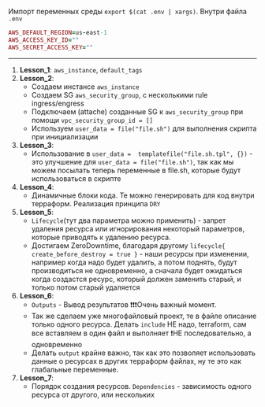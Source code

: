 Импорт переменных среды `export $(cat .env | xargs)`.
Внутри файла `.env`
```ruby
AWS_DEFAULT_REGION=us-east-1
AWS_ACCESS_KEY_ID=""
AWS_SECRET_ACCESS_KEY=""
```
---
1) **Lesson_1**: `aws_instance`, `default_tags`
2) **Lesson_2**: 
    - Создаем инстансе `aws_instance`
    - Создаем SG `aws_security_group`, с несколькими rule ingress/engress
    - Подключаем (attache) созданные SG к `aws_security_group` при помощи `vpc_security_group_id = []`
    - Используем `user_data = file("file.sh")` для выполнения скрипта при инициализации
3) **Lesson_3**:
    - Использование в `user_data =  templatefile("file.sh.tpl", {})` - это улучшение для `user_data = file("file.sh")`, так как мы можем посылать
    теперь переменные в file.sh, которые будут использоваться в скрипте
4) **Lesson_4**:
    - Динамичные блоки кода. Те можно генерировать для код внутри терраформ. Реализация принципа `DRY`
5) **Lesson_5**:
    - `Lifecycle`(тут два параметра можно применить) - запрет удаления ресурса или игнорирования некоторый параметров, которые приводять к удалению ресурса.
    - Достигаем ZeroDowntime, благодаря другому `lifecycle{ create_before_destroy = true }` - наши ресурсы при изменении, например когда надо будет удалить, а потом поднять, будут производиться не одновременно, а сначала будет ожидаться когда создастся ресурс, который должен заменить старый, и только потом старый удаляется
6) **Lesson_6**:
    - `Outputs` - Вывод результатов ❗❗❗Очень важный момент.
    - Так же сделаем уже многофайловый проект, те в файле описание только одного ресурса. Делать `include` НЕ надо, terraform, сам все вставляем в один файл и выполняет ❗НЕ последовательно, а одновременно
    - Делать `output` крайне важно, так как это позволяет использовать данные о ресурсах в других терраформ файлах, ну те это как глабальные переменные. 
7) **Lesson_7**:
    - Порядок создания ресурсов. `Dependencies` - зависимость одного ресурса от другого, или нескольких